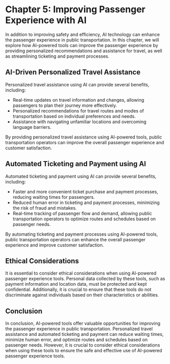 Chapter 5: Improving Passenger Experience with AI
=================================================

In addition to improving safety and efficiency, AI technology can enhance the passenger experience in public transportation. In this chapter, we will explore how AI-powered tools can improve the passenger experience by providing personalized recommendations and assistance for travel, as well as streamlining ticketing and payment processes.

AI-Driven Personalized Travel Assistance
----------------------------------------

Personalized travel assistance using AI can provide several benefits, including:

* Real-time updates on travel information and changes, allowing passengers to plan their journey more effectively.
* Personalized recommendations for travel routes and modes of transportation based on individual preferences and needs.
* Assistance with navigating unfamiliar locations and overcoming language barriers.

By providing personalized travel assistance using AI-powered tools, public transportation operators can improve the overall passenger experience and customer satisfaction.

Automated Ticketing and Payment using AI
----------------------------------------

Automated ticketing and payment using AI can provide several benefits, including:

* Faster and more convenient ticket purchase and payment processes, reducing waiting times for passengers.
* Reduced human error in ticketing and payment processes, minimizing the risk of fraud and mistakes.
* Real-time tracking of passenger flow and demand, allowing public transportation operators to optimize routes and schedules based on passenger needs.

By automating ticketing and payment processes using AI-powered tools, public transportation operators can enhance the overall passenger experience and improve customer satisfaction.

Ethical Considerations
----------------------

It is essential to consider ethical considerations when using AI-powered passenger experience tools. Personal data collected by these tools, such as payment information and location data, must be protected and kept confidential. Additionally, it is crucial to ensure that these tools do not discriminate against individuals based on their characteristics or abilities.

Conclusion
----------

In conclusion, AI-powered tools offer valuable opportunities for improving the passenger experience in public transportation. Personalized travel assistance and automated ticketing and payment can reduce waiting times, minimize human error, and optimize routes and schedules based on passenger needs. However, it is crucial to consider ethical considerations when using these tools to ensure the safe and effective use of AI-powered passenger experience tools.
